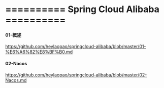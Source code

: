 # ==========   Spring Cloud Alibaba   ==========

#### 01-概述
https://github.com/heylaopao/springcloud-alibaba/blob/master/01-%E6%A6%82%E8%BF%B0.md

#### 02-Nacos
https://github.com/heylaopao/springcloud-alibaba/blob/master/02-Nacos.md